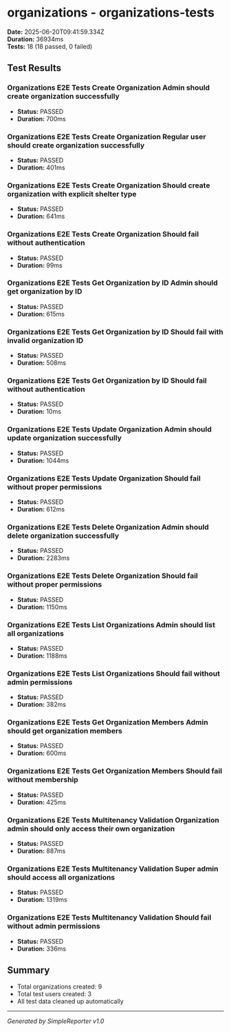 # organizations - organizations-tests

**Date:** 2025-06-20T09:41:59.334Z  
**Duration:** 36934ms  
**Tests:** 18 (18 passed, 0 failed)

## Test Results


### Organizations E2E Tests Create Organization Admin should create organization successfully
- **Status:** PASSED
- **Duration:** 700ms



### Organizations E2E Tests Create Organization Regular user should create organization successfully
- **Status:** PASSED
- **Duration:** 401ms



### Organizations E2E Tests Create Organization Should create organization with explicit shelter type
- **Status:** PASSED
- **Duration:** 641ms



### Organizations E2E Tests Create Organization Should fail without authentication
- **Status:** PASSED
- **Duration:** 99ms



### Organizations E2E Tests Get Organization by ID Admin should get organization by ID
- **Status:** PASSED
- **Duration:** 615ms



### Organizations E2E Tests Get Organization by ID Should fail with invalid organization ID
- **Status:** PASSED
- **Duration:** 508ms



### Organizations E2E Tests Get Organization by ID Should fail without authentication
- **Status:** PASSED
- **Duration:** 10ms



### Organizations E2E Tests Update Organization Admin should update organization successfully
- **Status:** PASSED
- **Duration:** 1044ms



### Organizations E2E Tests Update Organization Should fail without proper permissions
- **Status:** PASSED
- **Duration:** 612ms



### Organizations E2E Tests Delete Organization Admin should delete organization successfully
- **Status:** PASSED
- **Duration:** 2283ms



### Organizations E2E Tests Delete Organization Should fail without proper permissions
- **Status:** PASSED
- **Duration:** 1150ms



### Organizations E2E Tests List Organizations Admin should list all organizations
- **Status:** PASSED
- **Duration:** 1188ms



### Organizations E2E Tests List Organizations Should fail without admin permissions
- **Status:** PASSED
- **Duration:** 382ms



### Organizations E2E Tests Get Organization Members Admin should get organization members
- **Status:** PASSED
- **Duration:** 600ms



### Organizations E2E Tests Get Organization Members Should fail without membership
- **Status:** PASSED
- **Duration:** 425ms



### Organizations E2E Tests Multitenancy Validation Organization admin should only access their own organization
- **Status:** PASSED
- **Duration:** 887ms



### Organizations E2E Tests Multitenancy Validation Super admin should access all organizations
- **Status:** PASSED
- **Duration:** 1319ms



### Organizations E2E Tests Multitenancy Validation Should fail without admin permissions
- **Status:** PASSED
- **Duration:** 336ms



## Summary

- Total organizations created: 9
- Total test users created: 3
- All test data cleaned up automatically

---
*Generated by SimpleReporter v1.0*
